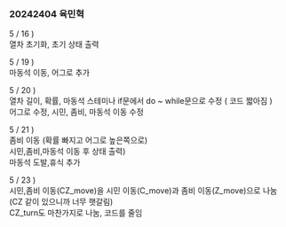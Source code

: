 ### 20242404 육민혁

5 / 16 )<br/>
열차 초기화, 초기 상태 출력

5 / 19 )<br/>
마동석 이동, 어그로 추가

5 / 20 )<br/>
열차 길이, 확률, 마동석 스테미나 if문에서 do ~ while문으로 수정 ( 코드 짧아짐 ) <br/>
어그로 수정, 시민, 좀비, 마동석 이동 수정

5 / 21 )<br/>
좀비 이동 (확률 빠지고 어그로 높은쪽으로)<br/>시민,좀비,마동석 이동 후 상태 출력)<br/>마동석 도발,휴식 추가

5 / 23 )<br/>
시민,좀비 이동(CZ_move)을 시민 이동(C_move)과 좀비 이동(Z_move)으로 나눔 (CZ 같이 있으니까 너무 햇갈림)<br/>
CZ_turn도 마찬가지로 나눔, 코드를 줄임
